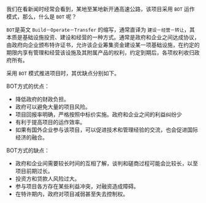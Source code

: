 我们在看新闻时经常会看到，某地至某地新开通高速公路，该项目采用 `BOT` 运作模式，那么，什么是 `BOT` 呢？

`BOT`是英文 `Build－Operate－Transfer` 的缩写，通常直译为 `建设－经营－转让`，其本质是基础设施投资、建设和经营的一种方式。通常是政府和企业之间达成协议，由政府向企业颁布特许证书，允许该企业筹集资金建设某一项基础设施，在约定的期限内享有管理和经营该设施及其附属产品的权利，约定到期后，各项权利收归政府所有。

采用 `BOT` 模式推进项目时，其优缺点分别如下。

BOT方式的优点：
	
* 降低政府的财政负担。
* 政府可以避免大量的项目风险。
* 项目回报率明确，严格按照中标价实施。政府和企业之间的利益纠纷少
* 有利于提高项目的运作效率。
* 如果有国外企业参与该项目，可以促进技术和管理经验的交流，也会促进国际经济的融合。

BOT方式的缺点：

* 政府和企业间需要较长时间的互相了解，谈判和磋商过程可能会比较长，以至项目前期过长。
* 投资方和贷款人风险过大。
* 参与项目各方存在某些利益冲突，对融资造成障碍。
* 在特许期内，政府对项目减弱甚至失去控制权。 

